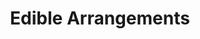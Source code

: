 ---
title: "Edible Arrangements"
url: /parker/edible-arrangements-cottonwood-drive/
shop: Andenken
---